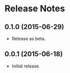 Release Notes
=============

0.1.0 (2015-06-29)
------------------

* Release as beta.

0.0.1 (2015-06-18)
------------------

* Initial release.

